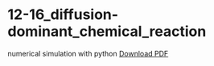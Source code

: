 12-16_diffusion-dominant_chemical_reaction
==========================================

numerical simulation with python
[Download PDF](https://github.com/ssh0/12-16_diffusion-dominant_chemical_reaction/blob/master/12-16_diffusion-dominant_chemical_reaction.pdf?raw=true)
